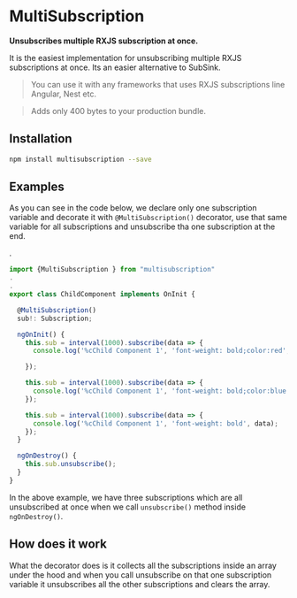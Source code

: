 # MultiSubscription

**Unsubscribes multiple RXJS subscription at once.**

It is the easiest implementation for unsubscribing multiple RXJS subscriptions at once.
Its an easier alternative to SubSink.

> You can use it with any frameworks that uses RXJS subscriptions line Angular, Nest etc.

> Adds only 400 bytes to your production bundle.

## Installation

```bash
npm install multisubscription --save
```

## Examples

As you can see in the code below, we declare only one subscription variable and decorate it with `@MultiSubscription()` decorator, use that same variable for all subscriptions and unsubscribe tha one subscription at the end.<br>

.

```ts
import {MultiSubscription } from "multisubscription"
.
.
export class ChildComponent implements OnInit {

  @MultiSubscription()
  sub!: Subscription;

  ngOnInit() {
    this.sub = interval(1000).subscribe(data => {
      console.log('%cChild Component 1', 'font-weight: bold;color:red', data);

    });

    this.sub = interval(1000).subscribe(data => {
      console.log('%cChild Component 1', 'font-weight: bold;color:blue', data);
    });

    this.sub = interval(1000).subscribe(data => {
      console.log('%cChild Component 1', 'font-weight: bold', data);
    });
  }

  ngOnDestroy() {
    this.sub.unsubscribe();
  }
}
```

In the above example, we have three subscriptions which are all unsubscribed at once when we call `unsubscribe()` method inside `ngOnDestroy()`.

## How does it work

What the decorator does is it collects all the subscriptions inside an array under the hood and when you call unsubscribe on that one subscription variable it unsubscribes all the other subscriptions and clears the array.
